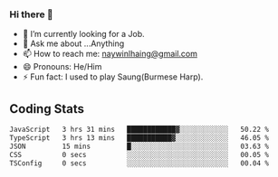 ### Hi there 👋

- 🔭 I’m currently looking for a Job.
- 💬 Ask me about ...Anything
- 📫 How to reach me: naywinlhaing@gmail.com
- 😄 Pronouns: He/Him
- ⚡ Fun fact: I used to play Saung(Burmese Harp).


## Coding Stats
<!--START_SECTION:waka-->

```txt
JavaScript   3 hrs 31 mins   ████████████▓░░░░░░░░░░░░   50.22 %
TypeScript   3 hrs 13 mins   ███████████▓░░░░░░░░░░░░░   46.05 %
JSON         15 mins         █░░░░░░░░░░░░░░░░░░░░░░░░   03.63 %
CSS          0 secs          ░░░░░░░░░░░░░░░░░░░░░░░░░   00.05 %
TSConfig     0 secs          ░░░░░░░░░░░░░░░░░░░░░░░░░   00.04 %
```

<!--END_SECTION:waka-->
